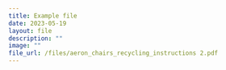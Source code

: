 ```yaml
---
title: Example file
date: 2023-05-19
layout: file
description: ""
image: ""
file_url: /files/aeron_chairs_recycling_instructions 2.pdf
---
```

